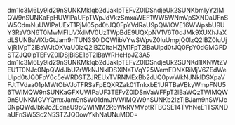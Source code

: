 dm1lc3M6Ly9ld29nSUNKMklqb2dJaklpTEFvZ0lDSndjeUk2SUNKbmIyY2lMQW9nSUNKaFpHUWlPaUFpTWpJdVkzSmxaWEF1WW5WNmVpSXNDaUFnSW5CdmNuUWlPaUExT1RjM05pd0tJQ0FpYVdRaU9pQWlOVE16WWpsbU9UY3RaVGN6T0MwMFlUVXdMV0UzTWpBdE9UQXpNV1V6T0dJMk9XUXhJaXdLSUNBaVlXbGtJam9nTUN3S0lDQWlibVYwSWpvZ0luUmpjQ0lzQ2lBZ0luUjVjR1VpT2lBaWJtOXVaU0lzQ2lBZ0ltaHZjM1FpT2lBaUlpd0tJQ0FpY0dGMGFDSTZJQ0lpTEFvZ0lDSjBiSE1pT2lBaWRHeHpJZ3A5
dm1lc3M6Ly9ld29nSUNKMklqb2dJaklpTEFvZ0lDSndjeUk2SUNKd1lXNWtZVEU1T0NJc0NpQWdJbUZrWkNJNklDSXlNaTVqY25WemFDNXRiMjV6ZEdWeUlpd0tJQ0FpY0c5eWRDSTZJREUxTVRNMExBb2dJQ0pwWkNJNklDSXpaVFJtTVdaa01pMWtObVJoTFRSaFpEQXRZak01TnkxbE1URTBaVEkyWmpFNU56TWlMQW9nSUNKaGFXUWlPaUF3TEFvZ0lDSnVaWFFpT2lBaWQzTWlMQW9nSUNKMGVYQmxJam9nSW01dmJtVWlMQW9nSUNKb2IzTjBJam9nSWlJc0NpQWdJbkJoZEdnaU9pQWlMM2R6WkRVMVptRTBOSE14TVhNeE1TSXNDaUFnSW5Sc2N5STZJQ0owYkhNaUNuMD0=
